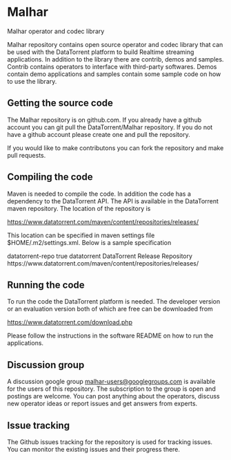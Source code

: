 Malhar
======

Malhar operator and codec library

Malhar repository contains open source operator and codec library that can be 
used with the DataTorrent platform to build Realtime streaming applications. In
addition to the library there are contrib, demos and samples. Contrib contains
operators to interface with third-party softwares. Demos contain demo applications and samples contain some sample code on how to use the library.


Getting the source code
------------------------

The Malhar repository is on github.com. If you already have a github account you can git pull the DataTorrent/Malhar repository. If you do not have a github account please create one and pull the repository.

If you would like to make contributons you can fork the repository and make pull requests.

Compiling the code
----------------------

Maven is needed to compile the code. In addition the code has a dependency to the DataTorrent API. The API is available in the DataTorrent maven repository. The location of the repository is 

https://www.datatorrent.com/maven/content/repositories/releases/ 

This location can be specified in maven settings file $HOME/.m2/settings.xml. Below is a sample specification

<settings> 
 <profiles> 
  <profile> 
   <id>datatorrent-repo</id> 
   <activation> 
      <activeByDefault>true</activeByDefault> 
   </activation> 
   <repositories> 
    <repository> 
      <id>datatorrent</id> 
      <name>DataTorrent Release Repository</name> 
      <url>https://www.datatorrent.com/maven/content/repositories/releases/</url> 
    </repository> 
   </repositories> 
  </profile> 
 </profiles> 
</settings>  

Running the code
-------------------

To run the code the DataTorrent platform is needed. The developer version or an evaluation version both of which are free can be downloaded from 

https://www.datatorrent.com/download.php

Please follow the instructions in the software README on how to run the applications.

Discussion group
--------------------

A discussion google group malhar-users@googlegroups.com is available for the 
users of this repository. The subscription to the group is open and postings 
are welcome. You can post anything about the operators, discuss new operator
ideas or report issues and get answers from experts.

Issue tracking
--------------------

The Github issues tracking for the repository is used for tracking issues. You
can monitor the existing issues and their progress there. 
